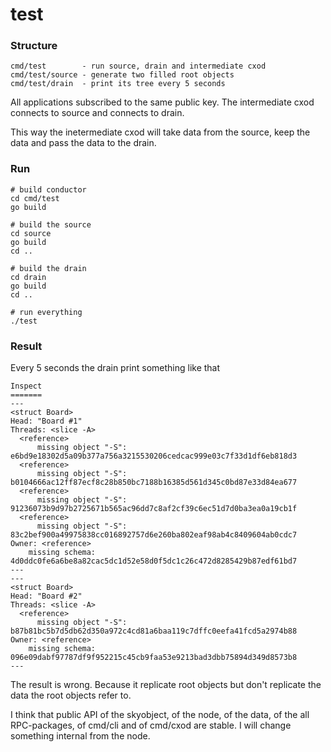 test
====

### Structure

```
cmd/test        - run source, drain and intermediate cxod
cmd/test/source - generate two filled root objects
cmd/test/drain  - print its tree every 5 seconds
```

All applications subscribed to the same public key. The intermediate cxod
connects to source and connects to drain.

This way the inetermediate cxod will take data from the source,
keep the data and pass the data to the drain.

### Run

```
# build conductor
cd cmd/test
go build

# build the source
cd source
go build
cd ..

# build the drain
cd drain
go build
cd ..

# run everything
./test
```

### Result

Every 5 seconds the drain print something like that

```
Inspect
=======
---
<struct Board>
Head: "Board #1"
Threads: <slice -A>
  <reference>
      missing object "-S": e6bd9e18302d5a09b377a756a3215530206cedcac999e03c7f33d1df6eb818d3
  <reference>
      missing object "-S": b0104666ac12ff87ecf8c28b850bc7188b16385d561d345c0bd87e33d84ea677
  <reference>
      missing object "-S": 91236073b9d97b2725671b565ac96dd7c8af2cf39c6ec51d7d0ba3ea0a19cb1f
  <reference>
      missing object "-S": 83c2bef900a49975838cc016892757d6e260ba802eaf98ab4c8409604ab0cdc7
Owner: <reference>
    missing schema: 4d0ddc0fe6a6be8a82cac5dc1d52e58d0f5dc1c26c472d8285429b87edf61bd7
---
---
<struct Board>
Head: "Board #2"
Threads: <slice -A>
  <reference>
      missing object "-S": b87b81bc5b7d5db62d350a972c4cd81a6baa119c7dffc0eefa41fcd5a2974b88
Owner: <reference>
    missing schema: 096e09dabf97787df9f952215c45cb9faa53e9213bad3dbb75894d349d8573b8
---
```

The result is wrong. Because it replicate root objects but don't replicate
the data the root objects refer to.

I think that public API of the skyobject, of the node, of the data,
of the all RPC-packages, of cmd/cli and of cmd/cxod are stable. I will change
something internal from the node.
